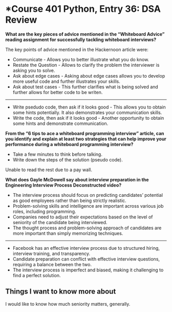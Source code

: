 # *Course 401 Python, Entry 36: DSA Review

**What are the key pieces of advice mentioned in the “Whiteboard Advice” reading assignment for successfully tackling whiteboard interviews?**

The key points of advice mentioned in the Hackernoon article were:

- Communicate - Allows you to better illustrate what you do know.
- Restate the Question - Allows to clarify the problem the interviewer is asking you to solve.
- Ask about edge cases - Asking about edge cases allows you to develop more useful code and further illustrates your skills.
- Ask about test cases - This further clarifies what is being solved and further allows for better code to be writen.

---

- Write psedudo code, then ask if it looks good - This allows you to obtain some hints potentially. It also demonstrates your communication skills.
- Write the code, then ask if it looks good - Another opportunity to obtain some hints and demonstrate communication.

**From the “6 tips to ace a whiteboard programming interview” article, can you identify and explain at least two strategies that can help improve your performance during a whiteboard programming interview?**

- Take a few minutes to think before talking.
- Write down the steps of the solution (pseudo code).

Unable to read the rest due to a pay wall.

**What does Gayle McDowell say about interview preparation in the Engineering Interview Process Deconstructed video?**

- The interview process should focus on predicting candidates’ potential as good employees rather than being strictly realistic.
- Problem-solving skills and intelligence are important across various job roles, including programming.
- Companies need to adjust their expectations based on the level of seniority of the candidate being interviewed.
- The thought process and problem-solving approach of candidates are more important than simply memorizing techniques.

---

- Facebook has an effective interview process due to structured hiring, interview training, and transparency.
- Candidate preparation can conflict with effective interview questions, requiring a balance between the two.
- The interview process is imperfect and biased, making it challenging to find a perfect solution.

## Things I want to know more about

I would like to know how much seniority matters, generally.
